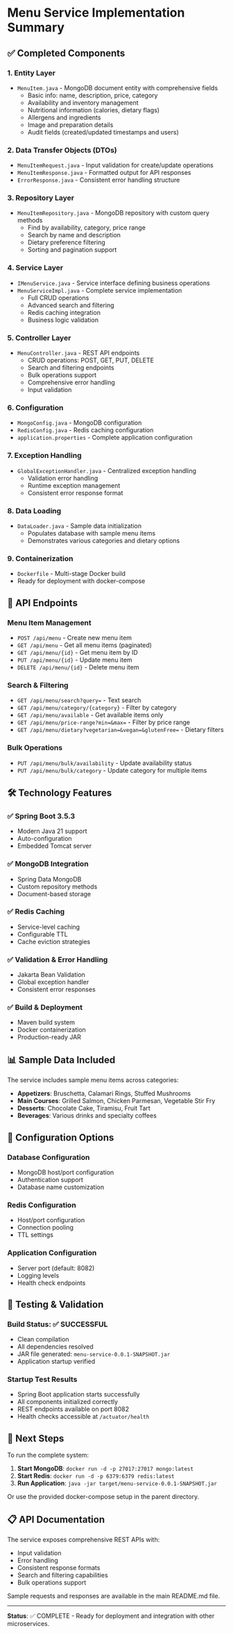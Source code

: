 # Menu Service Implementation Summary

## ✅ Completed Components

### 1. **Entity Layer**
- `MenuItem.java` - MongoDB document entity with comprehensive fields
  - Basic info: name, description, price, category
  - Availability and inventory management
  - Nutritional information (calories, dietary flags)
  - Allergens and ingredients
  - Image and preparation details
  - Audit fields (created/updated timestamps and users)

### 2. **Data Transfer Objects (DTOs)**
- `MenuItemRequest.java` - Input validation for create/update operations
- `MenuItemResponse.java` - Formatted output for API responses  
- `ErrorResponse.java` - Consistent error handling structure

### 3. **Repository Layer**
- `MenuItemRepository.java` - MongoDB repository with custom query methods
  - Find by availability, category, price range
  - Search by name and description
  - Dietary preference filtering
  - Sorting and pagination support

### 4. **Service Layer**
- `IMenuService.java` - Service interface defining business operations
- `MenuServiceImpl.java` - Complete service implementation
  - Full CRUD operations
  - Advanced search and filtering
  - Redis caching integration
  - Business logic validation

### 5. **Controller Layer**
- `MenuController.java` - REST API endpoints
  - CRUD operations: POST, GET, PUT, DELETE
  - Search and filtering endpoints
  - Bulk operations support
  - Comprehensive error handling
  - Input validation

### 6. **Configuration**
- `MongoConfig.java` - MongoDB configuration
- `RedisConfig.java` - Redis caching configuration
- `application.properties` - Complete application configuration

### 7. **Exception Handling**
- `GlobalExceptionHandler.java` - Centralized exception handling
  - Validation error handling
  - Runtime exception management
  - Consistent error response format

### 8. **Data Loading**
- `DataLoader.java` - Sample data initialization
  - Populates database with sample menu items
  - Demonstrates various categories and dietary options

### 9. **Containerization**
- `Dockerfile` - Multi-stage Docker build
- Ready for deployment with docker-compose

## 🚀 API Endpoints

### Menu Item Management
- `POST /api/menu` - Create new menu item
- `GET /api/menu` - Get all menu items (paginated)
- `GET /api/menu/{id}` - Get menu item by ID
- `PUT /api/menu/{id}` - Update menu item
- `DELETE /api/menu/{id}` - Delete menu item

### Search & Filtering
- `GET /api/menu/search?query=` - Text search
- `GET /api/menu/category/{category}` - Filter by category
- `GET /api/menu/available` - Get available items only
- `GET /api/menu/price-range?min=&max=` - Filter by price range
- `GET /api/menu/dietary?vegetarian=&vegan=&glutenFree=` - Dietary filters

### Bulk Operations
- `PUT /api/menu/bulk/availability` - Update availability status
- `PUT /api/menu/bulk/category` - Update category for multiple items

## 🛠 Technology Features

### ✅ Spring Boot 3.5.3
- Modern Java 21 support
- Auto-configuration
- Embedded Tomcat server

### ✅ MongoDB Integration
- Spring Data MongoDB
- Custom repository methods
- Document-based storage

### ✅ Redis Caching
- Service-level caching
- Configurable TTL
- Cache eviction strategies

### ✅ Validation & Error Handling
- Jakarta Bean Validation
- Global exception handler
- Consistent error responses

### ✅ Build & Deployment
- Maven build system
- Docker containerization
- Production-ready JAR

## 📊 Sample Data Included

The service includes sample menu items across categories:
- **Appetizers**: Bruschetta, Calamari Rings, Stuffed Mushrooms
- **Main Courses**: Grilled Salmon, Chicken Parmesan, Vegetable Stir Fry
- **Desserts**: Chocolate Cake, Tiramisu, Fruit Tart
- **Beverages**: Various drinks and specialty coffees

## 🔧 Configuration Options

### Database Configuration
- MongoDB host/port configuration
- Authentication support
- Database name customization

### Redis Configuration  
- Host/port configuration
- Connection pooling
- TTL settings

### Application Configuration
- Server port (default: 8082)
- Logging levels
- Health check endpoints

## 🧪 Testing & Validation

### Build Status: ✅ SUCCESSFUL
- Clean compilation
- All dependencies resolved
- JAR file generated: `menu-service-0.0.1-SNAPSHOT.jar`
- Application startup verified

### Startup Test Results
- Spring Boot application starts successfully
- All components initialized correctly
- REST endpoints available on port 8082
- Health checks accessible at `/actuator/health`

## 🚦 Next Steps

To run the complete system:

1. **Start MongoDB**: `docker run -d -p 27017:27017 mongo:latest`
2. **Start Redis**: `docker run -d -p 6379:6379 redis:latest`  
3. **Run Application**: `java -jar target/menu-service-0.0.1-SNAPSHOT.jar`

Or use the provided docker-compose setup in the parent directory.

## 📋 API Documentation

The service exposes comprehensive REST APIs with:
- Input validation
- Error handling
- Consistent response formats
- Search and filtering capabilities
- Bulk operations support

Sample requests and responses are available in the main README.md file.

---

**Status**: ✅ COMPLETE - Ready for deployment and integration with other microservices.